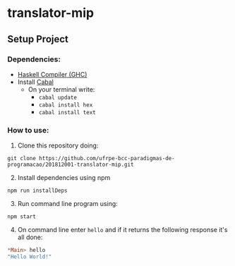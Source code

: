 # translator-mip

## Setup Project

### Dependencies:

- [Haskell Compiler (GHC)](https://www.haskell.org/downloads)
- Install [Cabal](https://www.haskell.org/cabal/download.html)
    - On your terminal write:
        - `cabal update`
        - `cabal install hex`
        - `cabal install text`

### How to use:

1. Clone this repository doing:

```
git clone https://github.com/ufrpe-bcc-paradigmas-de-programacao/201812001-translator-mip.git
```

2. Install dependencies using npm
```
npm run installDeps
```

3. Run command line program using:
```
npm start
```

4. On command line enter `hello` and if it returns the following response it's all done:
```haskell
*Main> hello
"Hello World!"
```
